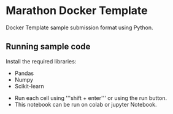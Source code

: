 # Marathon Docker Template
Docker Template sample submission format using Python.

## Running sample code
Install the required libraries:
* Pandas
* Numpy
* Scikit-learn
- Run each cell using '''shift + enter''' or using the run button.
- This notebook can be run on colab or jupyter Notebook.
